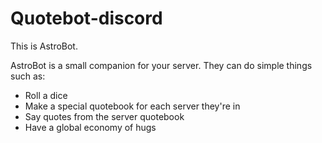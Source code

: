 # Quotebot-discord

This is AstroBot.

AstroBot is a small companion for your server. They can do simple things such as:

<ul>
    <li>Roll a dice</li>
    <li>Make a special quotebook for each server they're in</li>
    <li>Say quotes from the server quotebook</li>
    <li>Have a global economy of hugs</li>
</ul>


